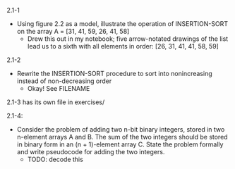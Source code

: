 2.1-1
* Using figure 2.2 as a model, illustrate the operation of INSERTION-SORT on the
  array A = [31, 41, 59, 26, 41, 58]
  * Drew this out in my notebook; five arrow-notated drawings of the list lead us
    to a sixth with all elements in order: [26, 31, 41, 41, 58, 59]

2.1-2
* Rewrite the INSERTION-SORT procedure to sort into nonincreasing instead of
  non-decreasing order
  * Okay! See FILENAME

2.1-3 has its own file in exercises/

2.1-4:
* Consider the problem of adding two n-bit binary integers, stored in two
  n-element arrays A and B. The sum of the two integers should be stored in
  binary form in an (n + 1)-element array C. State the problem formally and write
  pseudocode for adding the two integers.
  * TODO: decode this
